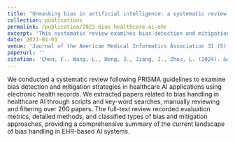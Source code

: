 ```yaml
---
title: "Unmasking bias in artificial intelligence: a systematic review of bias detection and mitigation strategies in electronic health record-based models"
collection: publications
permalink: /publication/2023-bias-healthcare-ai-ehr
excerpt: 'This systematic review examines bias detection and mitigation strategies in healthcare AI applications using electronic health records.'
date: 2023-01-01
venue: 'Journal of the American Medical Informatics Association 31 (5), 1172-1183'
paperurl: ''
citation: 'Chen, F., Wang, L., Hong, J., Jiang, J., Zhou, L. (2024). &quot;Unmasking bias in artificial intelligence: a systematic review of bias detection and mitigation strategies in electronic health record-based models.&quot; <i>Journal of the American Medical Informatics Association 31 (5)</i>, 1172-1183.'
---
```


We conducted a systematic review following PRISMA guidelines to examine bias detection and mitigation strategies in healthcare AI applications using electronic health records. We extracted papers related to bias handling in healthcare AI through scripts and key-word searches, manually reviewing and filtering over 200 papers. The full-text review recorded evaluation metrics, detailed methods, and classified types of bias and mitigation approaches, providing a comprehensive summary of the current landscape of bias handling in EHR-based AI systems.